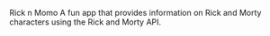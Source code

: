 Rick n Momo
A fun app that provides information on Rick and Morty characters using the Rick and Morty API.
